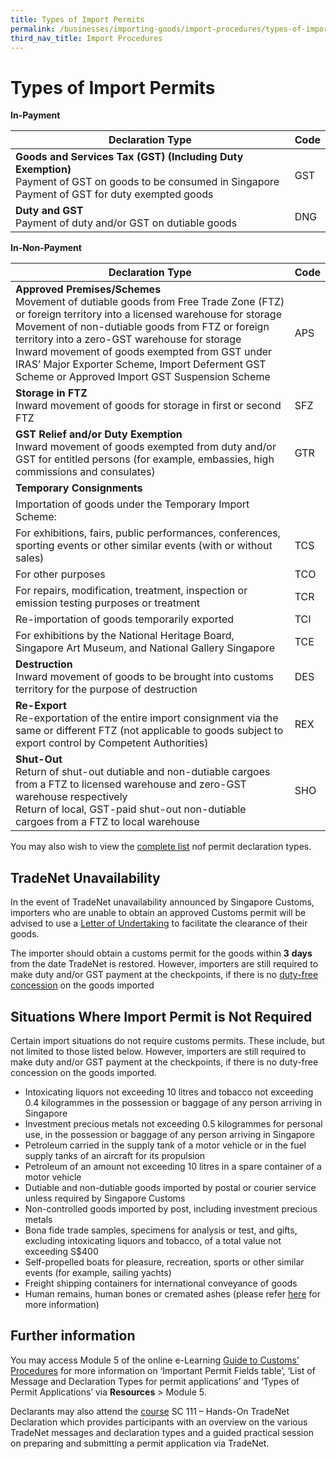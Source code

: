 ```yaml
---
title: Types of Import Permits
permalink: /businesses/importing-goods/import-procedures/types-of-import-permits
third_nav_title: Import Procedures
---
```

# Types of Import Permits

**In-Payment**

| Declaration Type | Code |  
|--|--|
| **Goods and Services Tax (GST) (Including Duty Exemption)** <br>  Payment of GST on goods to be consumed in Singapore <br>  Payment of GST for duty exempted goods | GST |
| **Duty and GST** <br>  Payment of duty and/or GST on dutiable goods | DNG |  

**In-Non-Payment**

| Declaration Type | Code |  
|--|--|
| **Approved Premises/Schemes** <br>  Movement of dutiable goods from Free Trade Zone (FTZ) or foreign territory into a licensed warehouse for storage <br>  Movement of non-dutiable goods from FTZ or foreign territory into a zero-GST warehouse for storage <br> Inward movement of goods exempted from GST under IRAS’ Major Exporter Scheme, Import Deferment GST Scheme or Approved Import GST Suspension Scheme | APS |
| **Storage in FTZ** <br>   Inward movement of goods for storage in first or second FTZ | SFZ |  
| **GST Relief and/or Duty Exemption** <br> Inward movement of goods exempted from duty and/or GST for entitled persons (for example, embassies, high commissions and consulates) | GTR |  
| **Temporary Consignments** | |
| Importation of goods under the Temporary Import Scheme: | |
| For exhibitions, fairs, public performances, conferences, sporting events or other similar events (with or without sales)  | TCS |
| For other purposes | TCO |
| For repairs, modification, treatment, inspection or emission testing purposes or treatment | TCR |
| Re-importation of goods temporarily exported | TCI |
| For exhibitions by the National Heritage Board, Singapore Art Museum, and National Gallery Singapore | TCE | 
| **Destruction** <br>   Inward movement of goods to be brought into customs territory for the purpose of destruction | DES | 
| **Re-Export** <br>   Re-exportation of the entire import consignment via the same or different FTZ (not applicable to goods subject to export control by Competent Authorities) | REX | 
| **Shut-Out** <br>  Return of shut-out dutiable and non-dutiable cargoes from a FTZ to licensed warehouse and zero-GST warehouse respectively <br>  Return of local, GST-paid shut-out non-dutiable cargoes from a FTZ to local warehouse | SHO | 

You may also wish to view the [complete list](https://www.customs.gov.sg/files/businesses/PSB/TN%20Team/Module_5_-_types_of_permit_applications.pdf) nof permit declaration types.

## TradeNet Unavailability

In the event of TradeNet unavailability announced by Singapore Customs, importers who are unable to obtain an approved Customs permit will be advised to use a [Letter of Undertaking](/files/businesses/lou-template-for-tn-unavailability-6aug15-(1).docx) to facilitate the clearance of their goods.

The importer should obtain a customs permit for the goods within **3** **days** from the date TradeNet is restored. However, importers are still required to make duty and/or GST payment at the checkpoints, if there is no [duty-free concession](/individuals/going-through-customs/arrivals/duty-free-concession-and-gst-relief) on the goods imported

## Situations Where Import Permit is Not Required

Certain import situations do not require customs permits. These include, but not limited to those listed below. However, importers are still required to make duty and/or GST payment at the checkpoints, if there is no duty-free concession on the goods imported.

-   Intoxicating liquors not exceeding 10 litres and tobacco not exceeding 0.4 kilogrammes in the possession or baggage of any person arriving in Singapore
-   Investment precious metals not exceeding 0.5 kilogrammes for personal use, in the possession or baggage of any person arriving in Singapore
-   Petroleum carried in the supply tank of a motor vehicle or in the fuel supply tanks of an aircraft for its propulsion
-   Petroleum of an amount not exceeding 10 litres in a spare container of a motor vehicle
-   Dutiable and non-dutiable goods imported by postal or courier service unless required by Singapore Customs
-   Non-controlled goods imported by post, including investment precious metals
-   Bona fide trade samples, specimens for analysis or test, and gifts, excluding intoxicating liquors and tobacco, of a total value not exceeding S$400
-   Self-propelled boats for pleasure, recreation, sports or other similar events (for example, sailing yachts)
-   Freight shipping containers for international conveyance of goods
-   Human remains, human bones or cremated ashes (please refer [here](/individuals/transfer-of-remains-for-cremation-or-burial/) for more information)

## Further information

You may access Module 5 of the online e-Learning [Guide to Customs’ Procedures](/businesses/business-resources/elearning) for more information on ‘Important Permit Fields table’, ‘List of Message and Declaration Types for permit applications’ and ‘Types of Permit Applications’ via **Resources** > Module 5.

Declarants may also attend the [course](/businesses/business-resources/courses-and-events) SC 111 – Hands-On TradeNet Declaration which provides participants with an overview on the various TradeNet messages and declaration types and a guided practical session on preparing and submitting a permit application via TradeNet.